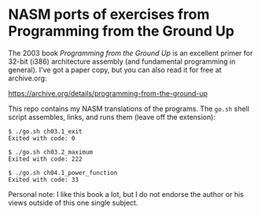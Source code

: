 # NASM ports of exercises from Programming from the Ground Up

The 2003 book _Programming from the Ground Up_ is an excellent primer
for 32-bit (i386) architecture assembly (and fundamental programming in
general). I've got a paper copy, but you can also read it for free
at archive.org:

https://archive.org/details/programming-from-the-ground-up

This repo contains my NASM translations of the programs. The `go.sh`
shell script assembles, links, and runs them (leave off the extension):

    $ ./go.sh ch03.1_exit
    Exited with code: 0

    $ ./go.sh ch03.2_maximum
    Exited with code: 222

    $ ./go.sh ch04.1_power_function
    Exited with code: 33


Personal note: I like this book a lot, but I do not endorse the author
or his views outside of this one single subject.
